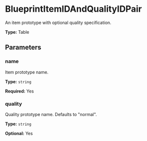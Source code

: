 # BlueprintItemIDAndQualityIDPair

An item prototype with optional quality specification.

**Type:** Table

## Parameters

### name

Item prototype name.

**Type:** `string`

**Required:** Yes

### quality

Quality prototype name. Defaults to "normal".

**Type:** `string`

**Optional:** Yes

